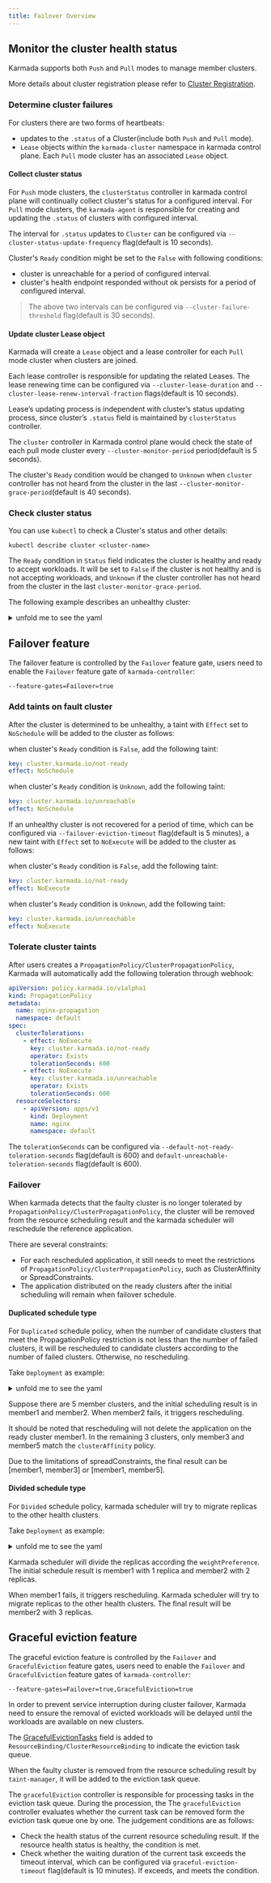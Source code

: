 ```yaml
---
title: Failover Overview
---
```


## Monitor the cluster health status

Karmada supports both `Push` and `Pull` modes to manage member clusters.

More details about cluster registration please refer to [Cluster Registration](../clustermanager/cluster-registration.md#cluster-registration).

### Determine cluster failures

For clusters there are two forms of heartbeats:
- updates to the `.status` of a Cluster(include both `Push` and `Pull` mode).
- `Lease` objects within the `karmada-cluster` namespace in karmada control plane. Each `Pull` mode cluster has an associated `Lease` object.

#### Collect cluster status

For `Push` mode clusters, the `clusterStatus` controller in karmada control plane will continually collect cluster's status for a configured interval.
For `Pull` mode clusters, the `karmada-agent` is responsible for creating and updating the `.status` of clusters with configured interval.

The interval for `.status` updates to `Cluster` can be configured via `--cluster-status-update-frequency` flag(default is 10 seconds).

Cluster's `Ready` condition might be set to the `False` with following conditions:
- cluster is unreachable for a period of configured interval.
- cluster's health endpoint responded without ok persists for a period of configured interval.

> The above two intervals can be configured via `--cluster-failure-threshold` flag(default is 30 seconds).

#### Update cluster Lease object

Karmada will create a `Lease` object and a lease controller for each `Pull` mode cluster when clusters are joined.

Each lease controller is responsible for updating the related Leases. The lease renewing time can be configured via `--cluster-lease-duration` and `--cluster-lease-renew-interval-fraction` flags(default is 10 seconds).

Lease’s updating process is independent with cluster’s status updating process, since cluster’s `.status` field is maintained by `clusterStatus` controller.

The `cluster` controller in Karmada control plane would check the state of each pull mode cluster every `--cluster-monitor-period` period(default is 5 seconds).

The cluster's `Ready` condition would be changed to `Unknown` when `cluster` controller has not heard from the cluster in the last `--cluster-monitor-grace-period`(default is 40 seconds).

### Check cluster status
You can use `kubectl` to check a Cluster's status and other details:
```
kubectl describe cluster <cluster-name>
```

The `Ready` condition in `Status` field indicates the cluster is healthy and ready to accept workloads.
It will be set to `False` if the cluster is not healthy and is not accepting workloads, and `Unknown` if the cluster controller has not heard from the cluster in the last `cluster-monitor-grace-period`.

The following example describes an unhealthy cluster:

<details>
<summary>unfold me to see the yaml</summary>

```
kubectl describe cluster member1
 
Name:         member1
Namespace:    
Labels:       <none>
Annotations:  <none>
API Version:  cluster.karmada.io/v1alpha1
Kind:         Cluster
Metadata:
  Creation Timestamp:  2021-12-29T08:49:35Z
  Finalizers:
    karmada.io/cluster-controller
  Resource Version:  152047
  UID:               53c133ab-264e-4e8e-ab63-a21611f7fae8
Spec:
  API Endpoint:  https://172.23.0.7:6443
  Impersonator Secret Ref:
    Name:       member1-impersonator
    Namespace:  karmada-cluster
  Secret Ref:
    Name:       member1
    Namespace:  karmada-cluster
  Sync Mode:    Push
Status:
  Conditions:
    Last Transition Time:  2021-12-31T03:36:08Z
    Message:               cluster is not reachable
    Reason:                ClusterNotReachable
    Status:                False
    Type:                  Ready
Events:                    <none>
```
</details>

## Failover feature

The failover feature is controlled by the `Failover` feature gate, users need to enable the `Failover` feature gate of `karmada-controller`:
```
--feature-gates=Failover=true
```

### Add taints on fault cluster

After the cluster is determined to be unhealthy, a taint with `Effect` set to `NoSchedule` will be added to the cluster as follows:

when cluster's `Ready` condition is `False`, add the following taint:

```yaml
key: cluster.karmada.io/not-ready
effect: NoSchedule
```

when cluster's `Ready` condition is `Unknown`, add the following taint:

```yaml
key: cluster.karmada.io/unreachable
effect: NoSchedule
```

If an unhealthy cluster is not recovered for a period of time, which can be configured via `--failover-eviction-timeout` flag(default is 5 minutes), a new taint with `Effect` set to `NoExecute` will be added to the cluster as follows:

when cluster's `Ready` condition is `False`, add the following taint:

```yaml
key: cluster.karmada.io/not-ready
effect: NoExecute
```

when cluster's `Ready` condition is `Unknown`, add the following taint:

```yaml
key: cluster.karmada.io/unreachable
effect: NoExecute
```

### Tolerate cluster taints

After users creates a `PropagationPolicy/ClusterPropagationPolicy`, Karmada will automatically add the following toleration through webhook:

```yaml
apiVersion: policy.karmada.io/v1alpha1
kind: PropagationPolicy
metadata:
  name: nginx-propagation
  namespace: default
spec:
  clusterTolerations:
    - effect: NoExecute
      key: cluster.karmada.io/not-ready
      operator: Exists
      tolerationSeconds: 600
    - effect: NoExecute
      key: cluster.karmada.io/unreachable
      operator: Exists
      tolerationSeconds: 600
  resourceSelectors:
    - apiVersion: apps/v1
      kind: Deployment
      name: nginx
      namespace: default
```

The `tolerationSeconds` can be configured via `--default-not-ready-toleration-seconds` flag(default is 600) and `default-unreachable-toleration-seconds` flag(default is 600).

### Failover

When karmada detects that the faulty cluster is no longer tolerated by `PropagationPolicy/ClusterPropagationPolicy`, the cluster will be removed from the resource scheduling result and the karmada scheduler will reschedule the reference application.

There are several constraints:
- For each rescheduled application, it still needs to meet the restrictions of `PropagationPolicy/ClusterPropagationPolicy`, such as ClusterAffinity or SpreadConstraints.
- The application distributed on the ready clusters after the initial scheduling will remain when failover schedule.

#### Duplicated schedule type
For `Duplicated` schedule policy, when the number of candidate clusters that meet the PropagationPolicy restriction is not less than the number of failed clusters,
it will be rescheduled to candidate clusters according to the number of failed clusters. Otherwise, no rescheduling.

Take `Deployment` as example:

<details>
<summary>unfold me to see the yaml</summary>

```yaml
apiVersion: apps/v1
kind: Deployment
metadata:
  name: nginx
  labels:
    app: nginx
spec:
  replicas: 2
  selector:
    matchLabels:
      app: nginx
  template:
    metadata:
      labels:
        app: nginx
    spec:
      containers:
        - image: nginx
          name: nginx
---
apiVersion: policy.karmada.io/v1alpha1
kind: PropagationPolicy
metadata:
  name: nginx-propagation
spec:
  resourceSelectors:
    - apiVersion: apps/v1
      kind: Deployment
      name: nginx
  placement:
    clusterAffinity:
      clusterNames:
        - member1
        - member2
        - member3
        - member5
    spreadConstraints:
      - maxGroups: 2
        minGroups: 2
    replicaScheduling:
      replicaSchedulingType: Duplicated
```
</details>

Suppose there are 5 member clusters, and the initial scheduling result is in member1 and member2. When member2 fails, it triggers rescheduling.

It should be noted that rescheduling will not delete the application on the ready cluster member1. In the remaining 3 clusters, only member3 and member5 match the `clusterAffinity` policy.

Due to the limitations of spreadConstraints, the final result can be [member1, member3] or [member1, member5].

#### Divided schedule type
For `Divided` schedule policy, karmada scheduler will try to migrate replicas to the other health clusters.

Take `Deployment` as example:

<details>
<summary>unfold me to see the yaml</summary>

```yaml
apiVersion: apps/v1
kind: Deployment
metadata:
  name: nginx
  labels:
    app: nginx
spec:
  replicas: 3
  selector:
    matchLabels:
      app: nginx
  template:
    metadata:
      labels:
        app: nginx
    spec:
      containers:
        - image: nginx
          name: nginx
---
apiVersion: policy.karmada.io/v1alpha1
kind: PropagationPolicy
metadata:
  name: nginx-propagation
spec:
  resourceSelectors:
    - apiVersion: apps/v1
      kind: Deployment
      name: nginx
  placement:
    clusterAffinity:
      clusterNames:
        - member1
        - member2
    replicaScheduling:
      replicaDivisionPreference: Weighted
      replicaSchedulingType: Divided
      weightPreference:
        staticWeightList:
          - targetCluster:
              clusterNames:
                - member1
            weight: 1
          - targetCluster:
              clusterNames:
                - member2
            weight: 2
```
</details>

Karmada scheduler will divide the replicas according the `weightPreference`. The initial schedule result is member1 with 1 replica and member2 with 2 replicas.

When member1 fails, it triggers rescheduling. Karmada scheduler will try to migrate replicas to the other health clusters. The final result will be member2 with 3 replicas.

## Graceful eviction feature

The graceful eviction feature is controlled by the `Failover` and `GracefulEviction` feature gates, users need to enable the `Failover` and `GracefulEviction` feature gates of `karmada-controller`:
```
--feature-gates=Failover=true,GracefulEviction=true
```

In order to prevent service interruption during cluster failover, Karmada need to ensure the removal of evicted workloads will be delayed until the workloads are available on new clusters.

The [GracefulEvictionTasks](https://github.com/karmada-io/karmada/blob/12e8f01d01571932e6fe45cb7f0d1bffd2e40fd9/pkg/apis/work/v1alpha2/binding_types.go#L75-L89) field is added to `ResourceBinding/ClusterResourceBinding` to indicate the eviction task queue.

When the faulty cluster is removed from the resource scheduling result by `taint-manager`, it will be added to the eviction task queue.

The `gracefulEviction` controller is responsible for processing tasks in the eviction task queue. During the procession, the The `gracefulEviction` controller evaluates whether the current task can be removed form the eviction task queue one by one. The judgement conditions are as follows:
- Check the health status of the current resource scheduling result. If the resource health status is healthy, the condition is met.
- Check whether the waiting duration of the current task exceeds the timeout interval, which can be configured via `graceful-eviction-timeout` flag(default is 10 minutes). If exceeds, and meets the condition.
